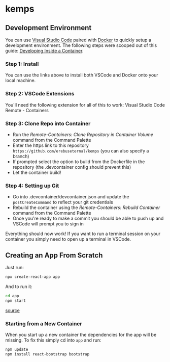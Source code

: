 # kemps


## Development Environment
You can use [Visual Studio Code](https://code.visualstudio.com/) paired with [Docker](https://www.docker.com/) to quickly setup a development environment. The following steps were scooped out of this guide: [Developing Inside a Container](https://code.visualstudio.com/docs/remote/containers). 

### Step 1: Install
You can use the links above to install both VSCode and Docker onto your local machine. 

### Step 2: VSCode Extensions
You'll need the following extension for all of this to work: Visual Studio Code Remote - Containers

### Step 3: Clone Repo into Container
- Run the *Remote-Containers: Clone Repository in Container Volume* command from the Command Palette 
- Enter the https link to this repository `https://github.com/erebuseternal/kemps` (you can also specify a branch)
- If prompted select the option to build from the Dockerfile in the repository (the .devcontainer config should prevent this)
- Let the container build!

### Step 4: Setting up Git
- Go into .devcontainer/devcontainer.json and update the `postCreateCommand` to reflect your git credentials
- Rebuild the container using the *Remote-Containers: Rebuild Container* command from the Command Palette
- Once you're ready to make a commit you should be able to push up and VSCode will prompt you to sign in

Everything should now work! If you want to run a terminal session on your container you simply need to open up a terminal in VSCode. 

## Creating an App From Scratch
Just run:
```bash
npx create-react-app app
```

And to run it:
```bash
cd app
npm start
```

[source](https://reactjs.org/docs/create-a-new-react-app.html)

### Starting from a New Container
When you start up a new container the dependencies for the app will be missing. To fix this simply cd into `app` and run:
```bash
npm update
npm install react-bootstrap bootstrap
```